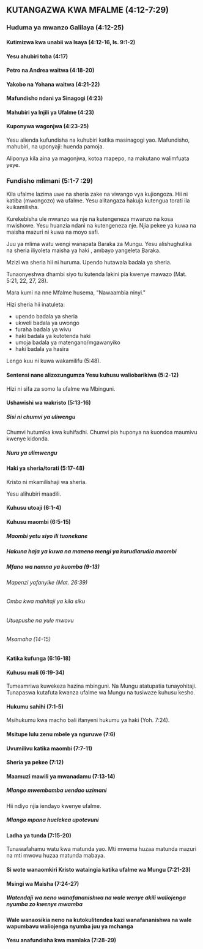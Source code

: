 ## KUTANGAZWA KWA MFALME (4:12-7:29)

### Huduma ya mwanzo Galilaya (4:12-25)

#### Kutimizwa kwa unabii wa Isaya (4:12-16, Is. 9:1-2)

#### Yesu ahubiri toba (4:17)

#### Petro na Andrea waitwa (4:18-20)

#### Yakobo na Yohana waitwa (4:21-22)

#### Mafundisho ndani ya Sinagogi (4:23)

#### Mahubiri ya Injili ya Ufalme (4:23)

#### Kuponywa wagonjwa (4:23-25)

Yesu alienda kufundisha na kuhubiri katika masinagogi yao. Mafundisho, mahubiri, na uponyaji: huenda pamoja.

Aliponya kila aina ya magonjwa, kotoa mapepo, na makutano walimfuata yeye.

### Fundisho mlimani (5:1-7 :29)

Kila ufalme lazima uwe na sheria zake na viwango vya kujiongoza. Hii ni katiba (mwongozo) wa ufalme.  Yesu alitangaza hakuja kutengua torati ila kuikamilisha.

Kurekebisha ule mwanzo wa nje na kutengeneza mwanzo na kosa mwishowe. Yesu huanzia ndani na kutengeneza nje. Njia pekee ya kuwa na maisha mazuri ni kuwa na moyo safi.

Juu ya mlima watu wengi wanapata Baraka za Mungu. Yesu alishughulika na sheria iliyoleta maisha ya haki , ambayo yangeleta Baraka.

Mzizi wa sheria hii ni huruma. Upendo hutawala badala ya sheria.

Tunaonyeshwa dhambi siyo tu kutenda lakini pia kwenye mawazo (Mat. 5:21, 22, 27, 28).

Mara kumi na nne Mfalme husema, "Nawaambia ninyi."
 
Hizi sheria hii inatuleta:

* upendo badala ya sheria
* ukweli badala ya uwongo
* furaha badala ya wivu
* haki badala ya kutotenda haki
* umoja badala ya matengano/mgawanyiko
* haki badala ya hasira

Lengo kuu ni kuwa wakamilifu (5:48).

#### Sentensi nane alizozungumza Yesu kuhusu waliobarikiwa (5:2-12)

Hizi ni sifa za somo la ufalme wa Mbinguni.

#### Ushawishi wa wakristo (5:13-16)

##### Sisi ni chumvi ya uliwengu

Chumvi hutumika kwa kuhifadhi. Chumvi pia huponya na kuondoa maumivu kwenye kidonda.

##### Nuru ya ulimwengu

#### Haki ya sheria/torati (5:17-48)

Kristo ni mkamilishaji wa sheria.

Yesu alihubiri maadili.

#### Kuhusu utoaji (6:1-4)

#### Kuhusu maombi (6:5-15)

##### Maombi yetu siyo ili tuonekane

##### Hakuna haja ya kuwa na maneno mengi ya kurudiarudia maombi

##### Mfano wa namna ya kuomba (9-13)

###### Mapenzi yafanyike (Mat. 26:39)

###### Omba kwa mahitaji ya kila siku

###### Utuepushe na yule mwovu

###### Msamaha (14-15)

#### Katika kufunga (6:16-18)

#### Kuhusu mali (6:19-34)

Tumeamriwa kuwekeza hazina mbinguni. Na Mungu atatupatia tunayohitaji. Tunapaswa kutafuta kwanza ufalme wa Mungu na tusiwaze kuhusu kesho.

#### Hukumu sahihi (7:1-5)

Msihukumu kwa macho bali ifanyeni hukumu ya haki (Yoh. 7:24).

#### Msitupe lulu zenu mbele ya nguruwe (7:6)

#### Uvumilivu katika maombi (7:7-11)

#### Sheria ya pekee (7:12)

#### Maamuzi mawili ya mwanadamu (7:13-14)

##### Mlango mwembamba uendao uzimani

Hii ndiyo njia iendayo kwenye ufalme.

##### Mlango mpana huelekea upotevuni

#### Ladha ya tunda (7:15-20)

Tunawafahamu watu kwa matunda yao. Mti mwema huzaa matunda mazuri na mti mwovu huzaa matunda mabaya.

#### Si wote wanaomkiri Kristo wataingia katika ufalme wa Mungu (7:21-23)

#### Msingi wa Maisha (7:24-27)

##### Watendaji wa neno wanafananishwa na wale wenye akili waliojenga nyumba zo kwenye mwamba

#### Wale wanaosikia neno na kutokulitendea kazi wanafananishwa na wale wapumbavu waliojenga nyumba juu ya mchanga

#### Yesu anafundisha kwa mamlaka (7:28-29)